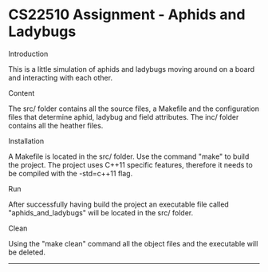 CS22510 Assignment - Aphids and Ladybugs
===============================================================


Introduction

This is a little simulation of aphids and ladybugs moving around
on a board and interacting with each other.


Content

The src/ folder contains all the source files, a Makefile
and the configuration files that determine aphid, ladybug
and field attributes.
The inc/ folder contains all the heather files.


Installation

A Makefile is located in the src/ folder. Use the command "make"
to build the project. The project uses C++11 specific features,
therefore it needs to be compiled with the -std=c++11 flag.


Run

After successfully having build the project an executable file called
"aphids_and_ladybugs" will be located in the src/ folder.


Clean

Using the "make clean" command all the object files and the executable
will be deleted.

---------------------------------------------------------------